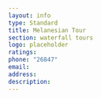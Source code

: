 ```yaml
---
layout: info
type: Standard
title: Melanesian Tour
section: waterfall tours
logo: placeholder
ratings:
phone: "26847"
email:
address:
description:
---
```

